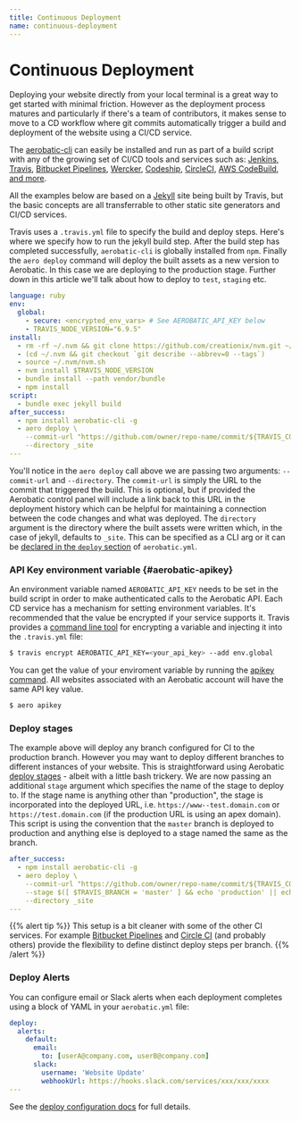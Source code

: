 ```yaml
---
title: Continuous Deployment
name: continuous-deployment
---
```


# Continuous Deployment

Deploying your website directly from your local terminal is a great way to get started with minimal friction. However as the deployment process matures and particularly if there's a team of contributors, it makes sense to move to a CD workflow where git commits automatically trigger a build and deployment of the website using a CI/CD service.

The [aerobatic-cli](/docs/cli) can easily be installed and run as part of a build script with any of the growing set of CI/CD tools and services such as: [Jenkins](https://jenkins.io/), [Travis](https://travis-ci.com/), [Bitbucket Pipelines](https://bitbucket.org/product/features/pipelines), [Wercker](http://www.wercker.com/), [Codeship](https://codeship.com), [CircleCI](https://circleci.com/), [AWS CodeBuild](https://aws.amazon.com/codebuild/), [and more](https://github.com/ligurio/Continuous-Integration-services/blob/master/continuous-integration-services-list.md).

All the examples below are based on a [Jekyll](https://jekyllrb.com/) site being built by Travis, but the basic concepts are all transferrable to other static site generators and CI/CD services.

Travis uses a `.travis.yml` file to specify the build and deploy steps. Here's where we specify how to run the jekyll build step. After the build step has completed successfully, `aerobatic-cli` is globally installed from `npm`. Finally the `aero deploy` command will deploy the built assets as a new version to Aerobatic. In this case we are deploying to the production stage. Further down in this article we'll talk about how to deploy to `test`, `staging` etc.

~~~yaml
language: ruby
env:
  global:
    - secure: <encrypted_env_vars> # See AEROBATIC_API_KEY below
    - TRAVIS_NODE_VERSION="6.9.5"
install:
  - rm -rf ~/.nvm && git clone https://github.com/creationix/nvm.git ~/.nvm
  - (cd ~/.nvm && git checkout `git describe --abbrev=0 --tags`)
  - source ~/.nvm/nvm.sh
  - nvm install $TRAVIS_NODE_VERSION
  - bundle install --path vendor/bundle
  - npm install
script:
  - bundle exec jekyll build
after_success:
  - npm install aerobatic-cli -g
  - aero deploy \
    --commit-url "https://github.com/owner/repo-name/commit/${TRAVIS_COMMIT}" \
    --directory _site
---
~~~

You'll notice in the `aero deploy` call above we are passing two arguments: `--commit-url` and `--directory`. The `commit-url` is simply the URL to the commit that triggered the build. This is optional, but if provided the Aerobatic control panel will include a link back to this URL in the deployment history which can be helpful for maintaining a connection between the code changes and what was deployed. The `directory` argument is the directory where the built assets were written which, in the case of jekyll, defaults to `_site`. This can be specified as a CLI arg or it can be [declared in the `deploy` section](/docs/configuration) of `aerobatic.yml`.

### API Key environment variable {#aerobatic-apikey}

An environment variable named `AEROBATIC_API_KEY` needs to be set in the build script in order to make authenticated calls to the Aerobatic API. Each CD service has a mechanism for setting environment variables. It's recommended that the value be encrypted if your service supports it. Travis provides a [command line tool](https://docs.travis-ci.com/user/environment-variables/#Encrypting-environment-variables) for encrypting a variable and injecting it into the `.travis.yml` file:

~~~sh
$ travis encrypt AEROBATIC_API_KEY=<your_api_key> --add env.global
~~~

You can get the value of your enviroment variable by running the [apikey command](/docs/cli#apikey). All websites associated with an Aerobatic account will have the same API key value.

~~~sh
$ aero apikey
~~~

### Deploy stages

The example above will deploy any branch configured for CI to the production branch. However you may want to deploy different branches to different instances of your website. This is straightforward using Aerobatic [deploy stages](/docs/configuration#deploy-stages) - albeit with a little bash trickery. We are now passing an additional `stage` argument which specifies the name of the stage to deploy to. If the stage name is anything other than "production", the stage is incorporated into the deployed URL, i.e. `https://www--test.domain.com` or `https://test.domain.com` (if the production URL is using an apex domain). This script is using the convention that the `master` branch is deployed to production and anything else is deployed to a stage named the same as the branch.

~~~yaml
after_success:
  - npm install aerobatic-cli -g
  - aero deploy \
    --commit-url "https://github.com/owner/repo-name/commit/${TRAVIS_COMMIT}" \
    --stage $([ $TRAVIS_BRANCH = 'master' ] && echo 'production' || echo $TRAVIS_BRANCH ) \
    --directory _site
---
~~~

{{% alert tip %}}
This setup is a bit cleaner with some of the other CI services. For example [Bitbucket Pipelines](https://confluence.atlassian.com/bitbucket/configure-bitbucket-pipelines-yml-792298910.html#Configurebitbucket-pipelines.yml-ci_branchesbranches(optional)) and [Circle CI](https://circleci.com/docs/configuration/#deployment) (and probably others) provide the flexibility to define distinct deploy steps per branch.
{{% /alert %}}

### Deploy Alerts
You can configure email or Slack alerts when each deployment completes using a block of YAML in your `aerobatic.yml` file:

~~~yaml
deploy:
  alerts:
    default:
      email:
        to: [userA@company.com, userB@company.com]
      slack:
        username: 'Website Update'
        webhookUrl: https://hooks.slack.com/services/xxx/xxx/xxxx
---
~~~

See the [deploy configuration docs](/docs/configuration/#deploy-alerts) for full details.
